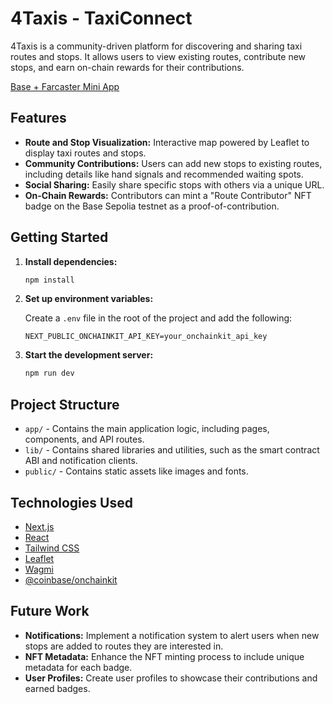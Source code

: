 # 4Taxis - TaxiConnect

4Taxis is a community-driven platform for discovering and sharing taxi routes and stops. It allows users to view existing routes, contribute new stops, and earn on-chain rewards for their contributions.

[Base + Farcaster Mini App](https://farcaster.xyz/miniapps/Y1ED5ZAdKKum/taxiconnect)

## Features

- **Route and Stop Visualization:** Interactive map powered by Leaflet to display taxi routes and stops.
- **Community Contributions:** Users can add new stops to existing routes, including details like hand signals and recommended waiting spots.
- **Social Sharing:** Easily share specific stops with others via a unique URL.
- **On-Chain Rewards:** Contributors can mint a "Route Contributor" NFT badge on the Base Sepolia testnet as a proof-of-contribution.

## Getting Started

1. **Install dependencies:**
   ```bash
   npm install
   ```

2. **Set up environment variables:**

   Create a `.env` file in the root of the project and add the following:

   ```
   NEXT_PUBLIC_ONCHAINKIT_API_KEY=your_onchainkit_api_key
   ```

3. **Start the development server:**
   ```bash
   npm run dev
   ```

## Project Structure

- `app/` - Contains the main application logic, including pages, components, and API routes.
- `lib/` - Contains shared libraries and utilities, such as the smart contract ABI and notification clients.
- `public/` - Contains static assets like images and fonts.

## Technologies Used

- [Next.js](https://nextjs.org)
- [React](https://react.dev)
- [Tailwind CSS](https://tailwindcss.com)
- [Leaflet](https://leafletjs.com)
- [Wagmi](https://wagmi.sh)
- [@coinbase/onchainkit](https://github.com/coinbase/onchainkit)

## Future Work

- **Notifications:** Implement a notification system to alert users when new stops are added to routes they are interested in.
- **NFT Metadata:** Enhance the NFT minting process to include unique metadata for each badge.
- **User Profiles:** Create user profiles to showcase their contributions and earned badges.
